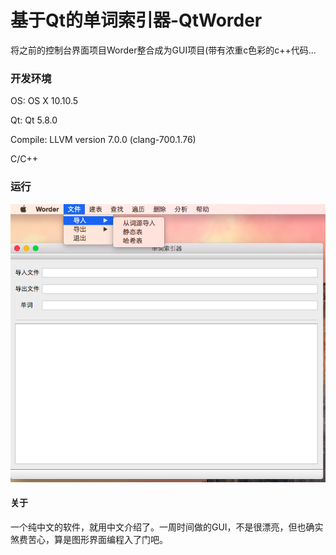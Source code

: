 基于Qt的单词索引器-QtWorder
=
将之前的控制台界面项目Worder整合成为GUI项目(带有浓重c色彩的c++代码...
### 开发环境
OS: OS X 10.10.5

Qt: Qt 5.8.0

Compile: LLVM version 7.0.0 (clang-700.1.76)

C/C++
### 运行
![User Interface](./worder.png)
#### 关于
一个纯中文的软件，就用中文介绍了。一周时间做的GUI，不是很漂亮，但也确实煞费苦心，算是图形界面编程入了门吧。
